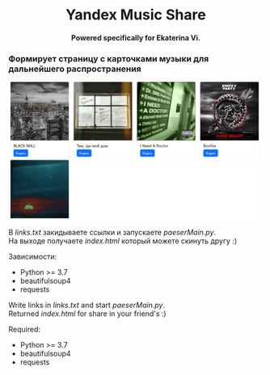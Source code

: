 <h1 align="center">Yandex Music Share</h1>
<h4 align="center"><b>Powered specifically for Ekaterina Vi.</b></h4>

<h3>Формирует страницу с карточками музыки для дальнейшего распространения</h3>
<img src="./img/preview.png" alt="preview">

В <i>links.txt</i> закидываете ссылки и запускаете <i>paeserMain.py</i>. <br>
На выходе получаете <i>index.html</i> который можете скинуть другу :)

Зависимости:
<ul>
<li>Python >= 3.7</li>
<li>beautifulsoup4</li>
<li>requests</li>
</ul>

Write links in <i>links.txt</i> and start <i>paeserMain.py</i>. <br>
Returned <i>index.html</i> for share in your friend's :)

Required:
<ul>
<li>Python >= 3.7</li>
<li>beautifulsoup4</li>
<li>requests</li>
</ul>